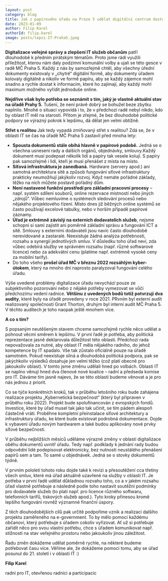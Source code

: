 ```yaml
---
layout: post
category: blog
title: Jak z papírového úřadu na Praze 5 udělat digitální centrum dostupné občanům? Piráti ví jak na to!
date: 2023-01-09
author: Filip Karel
authorId: filip.karel
image: posts/lepsi-IT-Praha5.jpeg
---
```


**Digitalizace veřejné správy a zlepšení IT služeb občanům** patří dlouhodobě k předním pirátským tématům. Proto jsme rádi využili příležitost, kterou nám daly podzimní komunální volby a ujali se této gesce v radě MČ Praha 5. Každý z nás by samozřejmě chtěl, aby všechny úřední dokumenty existovaly v „chytré“ digitální formě, aby dokumenty úřadem kolovaly digitálně a nikoliv ve formě papíru, aby se každý zájemce mohl snadno a rychle dostat k informacím, které ho zajímají, aby každý mohl maximum možného vyřídit jednoduše online.

**Nejdříve však bylo potřeba se seznámit s tím, jaký je vlastně aktuální stav na úřadě Prahy 5.** Tušení, že není právě dobrý se bohužel beze zbytku naplnilo. Mnohé o situaci vypovídá i to, že v předchozí radě nebyl nikdo, kdo by oblast IT měl na starosti. Přitom je zřejmé, že bez dlouhodobé politické podpory se výrazný pokrok k lepšímu, dá dělat jen velmi obtížně.

**Střet s realitou** 
Jak tedy vypadá zmiňovaný střet s realitou? Zdá se, že v oblasti IT se čas na úřadě MČ Praha 5 zastavil před mnoha lety:
* **Spousta dokumentů stále obíhá hlavně v papírové podobě.** Jedná se o všechna usnesení rady a dalších orgánů, objednávky, smlouvy.Každý dokument musí podepsat několik lidí a papíry tak vesele kolují. S papíry pak samozřejmě i lidi, kteří je musí přenášet z místa na místo.
* **Síťová infrastruktura je zanedbaná.** Hardware (servery apod.) ani samotná architektura sítě a způsob fungování síťové infrastruktury prakticky neumožňují jakýkoliv rozvoj. Když nemáte pořádné základy, těžko na nich můžete postavit pořádný dům.
* **Není nastavené funkční prostředí pro základní pracovní procesy** – např. systém sdílení souborů, online rezervace místností nebo jiných „zdrojů“. Vůbec nemluvíme o systémech sledování procesů nebo nějakého projektového řízení. Místo dnes již běžných online systémů se často používají excelové tabulky, nebo v horším případě papírové záznamy.
* **Úřad je extrémně závislý na externích dodavatelích služeb**, nejsme schopni si sami zajistit ani poměrně základní správu a fungování ICT a sítě.
Smlouvy s externími dodavateli jsou navíc často dlouhodobě nerevidované a zastaralé. Neexistuje žádná analýza potřebnosti, rozsahu a synergií jednotlivých smluv. V důsledku toho úřad  neví, zda vůbec odebírá služby ve správném rozsahu (např. různé softwarové licence) nebo za adekvátní cenu (platíme např. extrémně vysoké ceny za mobilní tarify).
* Do toho všeho **prošel úřad MČ v březnu 2022 rozsáhlým kyber-útokem**, který na mnoho dní naprosto paralyzoval fungování celého úřadu.

Výše uvedené problémy digitalizace úřadu nevychází pouze ze subjektivního pozorování nebo z nějaké potřeby vymezovat se vůči předchozímu vedení radnice. **Většinu z uvedených bodů totiž potvrzují dva audity**, které byly na úřadě provedeny v roce 2021. PRvním byl externí audit realizovaný společností Grant Thorton, druhým byl  interní audit MČ Praha 5. V těchto auditech je toho naopak ještě mnohem více.


**A co s tím?**

S popsaným neutěšeným stavem chceme samozřejmě rychle něco udělat a pohnout věcmi směrem k lepšímu. V první řadě je potřeba, aby politická reprezentace jasně deklarovala důležitost této oblasti. Předchozí rada nepovažovala za nutné, aby oblast IT měla nějakého radního, do jehož kompetence by IT spadalo. Vše tak zůstalo oficiálně pouze na úřadě samotném. Pokud neexistuje silná a dlouhodobá politická podpora, pak se jakýchkoliv výsledků dosahuje jen velmi těžko (což platí obecně pro jakoukoliv oblast). V tomto jsme změnu udělali hned po volbách. Oblasti IT se naplno věnují hned dva členové nové koalice – radní a předseda komise pro IT. Dáváme tím jasně najevo, že se této oblasti budeme věnovat a je pro nás jednou z priorit.

Co se týče konkrétních kroků, tak v průběhu letošního roku bude zahájena realizace projektu „Kybernetická bezpečnost“ (který byl připraven v průběhu roku 2022). Projekt bude spolufinancován z evropských fondů. Investice, které by úřad musel tak jako tak učinit, se tím pádem alespoň částečně vrátí. Proběhne kompletní přeinstalace síťové architektury a infrastruktury úřadu, ke které bude existovat podrobná dokumentace. Dojde k vybavení úřadu novým hardwarem a také budou aplikovány nové prvky síťové bezpečnosti.

V průběhu nejbližších měsíců uděláme výrazné změny v oblasti digitalizace oběhu dokumentů uvnitř úřadu. Tedy např. podklady k jednání rady budou odpovědní lidé podepisovat elektronicky, bez nutnosti neustálého přenášení papírů sem a tam. To samé u objednávek. Jedná se o stovky dokumentů týdně. 

V prvním pololetí tohoto roku dojde také k revizi a přesoutěžení cca třetiny všech smluv, které má úřad aktuálně uzavřené na služby v oblasti IT. Je potřeba v první řadě udělat důkladnou rozvahu toho, co a v jakém rozsahu úřad vlastně potřebuje a následně podle toho nastavit soutěžní podmínky pro dodavatele služeb (to platí např. pro licence různého softwaru, telefonních tarifů, tiskových služeb apod.). Tyto kroky přinesou kromě lepšího fungování rovněž významné finanční úspory.

Z těch dlouhodobějších cílů pak určitě podpoříme vznik a realizaci dalšího projektu zaměřeného na e-government. To by mělo pomoci každému občanovi, který potřebuje s úřadem cokoliv vyřizovat. Ať už si potřebuje zařídit něco pro svou vlastní potřebu, chce s úřadem komunikovat např. stížnosti na stav veřejného prostoru nebo jakoukoliv jinou záležitost.


Řadu změn dokážeme udělat poměrně rychle, na některé budeme potřebovat času více. Věříme ale, že dokážeme pomoci tomu, aby se úřad posunul do 21. století i v oblasti IT :)

**Filip Karel**

radní pro IT, otevřenou radnici a participacic

